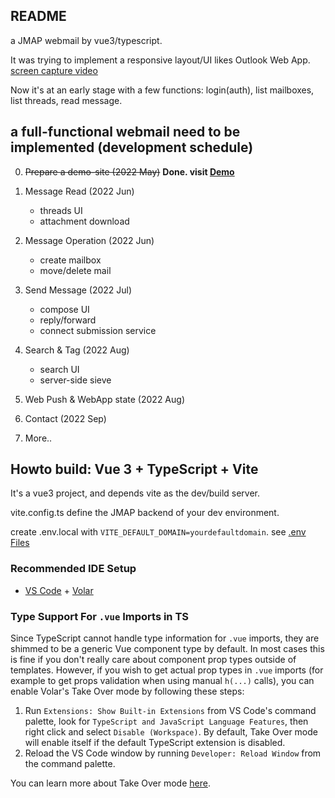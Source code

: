 ## README

a JMAP webmail by vue3/typescript.

It was trying to implement a responsive layout/UI likes Outlook Web App. [screen capture video](https://youtu.be/jOY5z8KJYxw)

Now it's at an early stage with a few functions: login(auth), list mailboxes, list threads, read message.

## a full-functional webmail need to be implemented (development schedule)

0. ~~Prepare a demo-site (2022 May)~~ **Done. visit [Demo](https://bwh1.rubyfish.app/)**

1. Message Read (2022 Jun)
    * threads UI
    * attachment download

2. Message Operation (2022 Jun)
    * create mailbox
    * move/delete mail

3. Send Message (2022 Jul)
    * compose UI
    * reply/forward
    * connect submission service

4. Search & Tag (2022 Aug)
    * search UI
    * server-side sieve

5. Web Push & WebApp state (2022 Aug)

6. Contact (2022 Sep)

7. More..

## Howto build: Vue 3 + TypeScript + Vite

It's a vue3 project, and depends vite as the dev/build server.

vite.config.ts define the JMAP backend of your dev environment.

create .env.local with `VITE_DEFAULT_DOMAIN=yourdefaultdomain`. see [.env Files](https://vitejs.dev/guide/env-and-mode.html#env-files)

### Recommended IDE Setup

- [VS Code](https://code.visualstudio.com/) + [Volar](https://marketplace.visualstudio.com/items?itemName=Vue.volar)

### Type Support For `.vue` Imports in TS

Since TypeScript cannot handle type information for `.vue` imports, they are shimmed to be a generic Vue component type by default. In most cases this is fine if you don't really care about component prop types outside of templates. However, if you wish to get actual prop types in `.vue` imports (for example to get props validation when using manual `h(...)` calls), you can enable Volar's Take Over mode by following these steps:

1. Run `Extensions: Show Built-in Extensions` from VS Code's command palette, look for `TypeScript and JavaScript Language Features`, then right click and select `Disable (Workspace)`. By default, Take Over mode will enable itself if the default TypeScript extension is disabled.
2. Reload the VS Code window by running `Developer: Reload Window` from the command palette.

You can learn more about Take Over mode [here](https://github.com/johnsoncodehk/volar/discussions/471).
